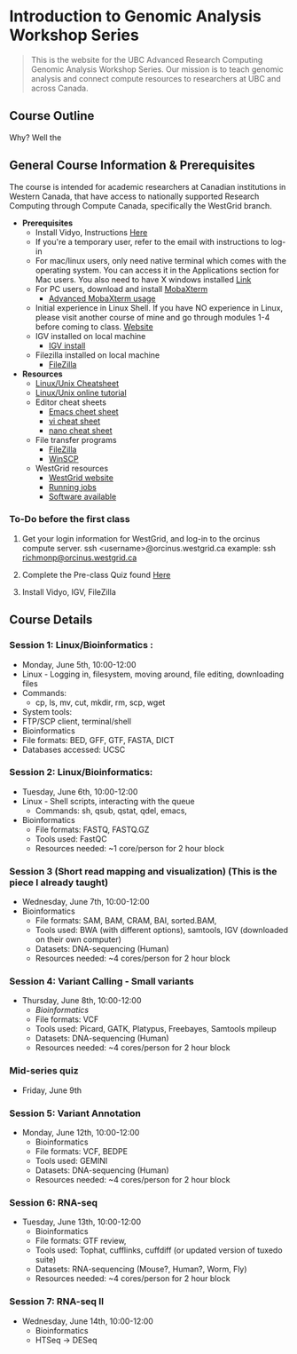 # Introduction to Genomic Analysis Workshop Series
> This is the website for the UBC Advanced Research Computing Genomic Analysis Workshop Series.  Our mission is to teach genomic analysis and connect compute resources to researchers at UBC and across Canada. 

## Course Outline



Why? Well the 

## General Course Information & Prerequisites
The course is intended for academic researchers at Canadian institutions in Western Canada, that have access to nationally supported Research Computing through Compute Canada, specifically the WestGrid branch.  
+ **Prerequisites**
  + Install Vidyo, Instructions [Here](https://github.com/Phillip-a-richmond/ARC-Bioinformatics-Training/blob/master/Vidyo_instructions.md)
  + If you're a temporary user, refer to the email with instructions to log-in
  + For mac/linux users, only need native terminal which comes with the operating system.  You can access it in the Applications section for Mac users.  You also need to have X windows installed [Link](https://www.xquartz.org/)
  + For PC users, download and install [MobaXterm](http://mobaxterm.mobatek.net/) 
    + [Advanced MobaXterm usage](https://www.youtube.com/watch?v=Gkl8LD1rwlU) 
  + Initial experience in Linux Shell.  If you have NO experience in Linux, please visit another course of mine and go through modules 1-4 before coming to class. [Website](http://phillip-a-richmond.github.io/Bioinformatics-Introductory-Analysis-Course/)
  + IGV installed on local machine 
    + [IGV install](https://www.broadinstitute.org/software/igv/log-in) 
  + Filezilla installed on local machine
    + [FileZilla](https://filezilla-project.org/)
+ **Resources**
    + [Linux/Unix Cheatsheet](https://github.com/Phillip-a-richmond/ARC-Bioinformatics-Training/blob/master/UnixCheatSheet.pdf) 
    + [Linux/Unix online tutorial](http://www.ee.surrey.ac.uk/Teaching/Unix/) 
    + Editor cheat sheets 
      + [Emacs cheet sheet](http://www.rgrjr.com/emacs/emacs_cheat.html) 
      + [vi cheat sheet](http://www.lagmonster.org/docs/vi.html) 
      + [nano cheat sheet](http://www.codexpedia.com/text-editor/nano-text-editor-command-cheatsheet/) 
    + File transfer programs  
      + [FileZilla](https://filezilla-project.org/)
      + [WinSCP](https://winscp.net/eng/download.php) 
    + WestGrid resources 
      + [WestGrid website](https://www.westgrid.ca/) 
      + [Running jobs](https://www.westgrid.ca/support/running_jobs) 
      + [Software available](https://www.westgrid.ca/support/software/) 
      

### To-Do before the first class
1. Get your login information for WestGrid, and log-in to the orcinus compute server.
ssh \<username\>@orcinus.westgrid.ca
example:
ssh richmonp@orcinus.westgrid.ca

2. Complete the Pre-class Quiz found [Here](https://github.com/Phillip-a-richmond/ARC-Bioinformatics-Training/blob/master/Pre-Course-Quiz.md)

3. Install Vidyo, IGV, FileZilla

## Course Details
### Session 1: Linux/Bioinformatics :
+ Monday, June 5th, 10:00-12:00
+ Linux - Logging in, filesystem, moving around, file editing, downloading files
+ Commands:
  + cp, ls, mv, cut, mkdir, rm, scp, wget
+ System tools: 
+ FTP/SCP client, terminal/shell
+ Bioinformatics  
+ File formats: BED, GFF, GTF, FASTA, DICT
+ Databases accessed: UCSC
  
### Session 2: Linux/Bioinformatics:
+ Tuesday, June 6th, 10:00-12:00
+ Linux - Shell scripts, interacting with the queue
  + Commands: sh, qsub, qstat, qdel, emacs, 
+ Bioinformatics  
  + File formats: FASTQ, FASTQ.GZ 
  + Tools used: FastQC 
  + Resources needed: ~1 core/person for 2 hour block  

### Session 3 (Short read mapping and visualization) (This is the piece I already taught)
+ Wednesday, June 7th, 10:00-12:00
+ Bioinformatics  
  + File formats: SAM, BAM, CRAM, BAI, sorted.BAM,
  + Tools used: BWA (with different options), samtools, IGV (downloaded on their own computer)
  + Datasets: DNA-sequencing (Human)
  +  Resources needed: ~4 cores/person for 2 hour block  

### Session 4: Variant Calling - Small variants
+ Thursday, June 8th, 10:00-12:00
  + *Bioinformatics*  
  + File formats: VCF
  + Tools used: Picard, GATK, Platypus, Freebayes, Samtools mpileup
  + Datasets: DNA-sequencing (Human)
  + Resources needed: ~4 cores/person for 2 hour block  


### Mid-series quiz
+ Friday, June 9th


### Session 5: Variant Annotation
+ Monday, June 12th, 10:00-12:00    
  + Bioinformatics
  + File formats: VCF, BEDPE
  + Tools used: GEMINI
  + Datasets: DNA-sequencing (Human)
  + Resources needed: ~4 cores/person for 2 hour block  

### Session 6: RNA-seq
+ Tuesday, June 13th, 10:00-12:00
  + Bioinformatics
  + File formats: GTF review, 
  + Tools used: Tophat, cufflinks, cuffdiff (or updated version of tuxedo suite)
  + Datasets: RNA-sequencing (Mouse?, Human?, Worm, Fly)
  + Resources needed: ~4 cores/person for 2 hour block  

### Session 7: RNA-seq II
+ Wednesday, June 14th, 10:00-12:00
  + Bioinformatics
  + HTSeq → DESeq  





